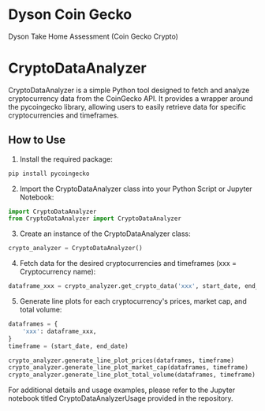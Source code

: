# Dyson Coin Gecko
Dyson Take Home Assessment (Coin Gecko Crypto)
# CryptoDataAnalyzer

CryptoDataAnalyzer is a simple Python tool designed to fetch and analyze cryptocurrency data from the CoinGecko API. It provides a wrapper around the pycoingecko library, allowing users to easily retrieve data for specific cryptocurrencies and timeframes.

## How to Use

1. Install the required package:
```python
pip install pycoingecko
```
2. Import the CryptoDataAnalyzer class into your Python Script or Jupyter Notebook:

```python
import CryptoDataAnalyzer
from CryptoDataAnalyzer import CryptoDataAnalyzer
```
3. Create an instance of the CryptoDataAnalyzer class:
```python
crypto_analyzer = CryptoDataAnalyzer()
```
4. Fetch data for the desired cryptocurrencies and timeframes (xxx = Cryptocurrency name):
```python
dataframe_xxx = crypto_analyzer.get_crypto_data('xxx', start_date, end_date)
```
5. Generate line plots for each cryptocurrency's prices, market cap, and total volume:
```python
dataframes = {
    'xxx': dataframe_xxx,
}
timeframe = (start_date, end_date)

crypto_analyzer.generate_line_plot_prices(dataframes, timeframe)
crypto_analyzer.generate_line_plot_market_cap(dataframes, timeframe)
crypto_analyzer.generate_line_plot_total_volume(dataframes, timeframe)
```

For additional details and usage examples, please refer to the Jupyter notebook titled CryptoDataAnalyzerUsage provided in the repository.
